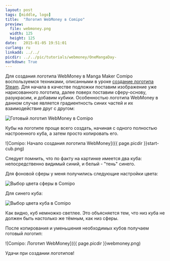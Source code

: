 ```yaml
---
layout: post
tags: [middle, logo]
title:  "Логотип WebMoney в Comipo"
preview: 
  file: webmoney.png
  width: 125
  height: 125
date:   2015-01-05 19:51:01
curlang: ru
linkadd: ../../
picdir: ../../pic/tutorials/webmoney/OneMangaDay-
markdown: True
---
```


Для создания логотипа WebMoney в Manga Maker Comipo воспользуемся техниками, описанными в уроке [создание логотипа Steam](steam-logo.html). Для начала в качестве подложки поставим изображение уже нарисованного логотипа, далее поверх поставим сферу-основу, разукрасим, и добавим кубики. Особенностью логотипа WebMoney в данном случае является градиентность синих частей и их взаимодействие друг с другом:

<img src="{{ page.picdir }}ready.png" alt="Готовый логотип WebMoney в Comipo" class="imgshad">

Кубы на логотипе проще всего создать, начиная с одного полностью настроенного куба, а затем просто копировать его.

![Comipo: Начало создания логотипа WebMoney]({{ page.picdir }}start-cub.png)

Следует помнить, что по факту на картинке имеется два куба: непосредственно видимый синий, и белый - "тень" синего.

Для фоновой сферы у меня получились следующие настройки цвета:

<img src="{{ page.picdir }}sphere-color.png" alt="Выбор цвета сферы в Comipo" class="imgshad">

Для синего куба:

<img src="{{ page.picdir }}cube-color.png" alt="Выбор цвета куба в Comipo" class="imgshad">

Как видно, куб немножко светлее. Это объясняется тем, что низ куба не должен быть настолько же тёмным, как низ сферы.

После копирования и уменьшения необходимых кубов получаем готовый логотип:

![Comipo: Логотип WebMoney]({{ page.picdir }}webmoney.png)

Удачи при создании логотипов!

